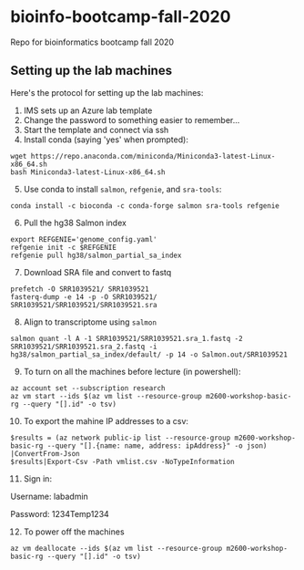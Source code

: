# bioinfo-bootcamp-fall-2020
Repo for bioinformatics bootcamp fall 2020

## Setting up the lab machines

Here's the protocol for setting up the lab machines:

1. IMS sets up an Azure lab template
2. Change the password to something easier to remember...
3. Start the template and connect via ssh
4. Install conda (saying 'yes' when prompted):

```
wget https://repo.anaconda.com/miniconda/Miniconda3-latest-Linux-x86_64.sh
bash Miniconda3-latest-Linux-x86_64.sh
```

5. Use conda to install `salmon`, `refgenie`, and `sra-tools`:

```
conda install -c bioconda -c conda-forge salmon sra-tools refgenie
```

6. Pull the hg38 Salmon index

```
export REFGENIE='genome_config.yaml'
refgenie init -c $REFGENIE
refgenie pull hg38/salmon_partial_sa_index
```


7. Download SRA file and convert to fastq
```
prefetch -O SRR1039521/ SRR1039521 
fasterq-dump -e 14 -p -O SRR1039521/ SRR1039521/SRR1039521/SRR1039521.sra
```

8. Align to transcriptome using `salmon`
```
salmon quant -l A -1 SRR1039521/SRR1039521.sra_1.fastq -2 SRR1039521/SRR1039521.sra_2.fastq -i hg38/salmon_partial_sa_index/default/ -p 14 -o Salmon.out/SRR1039521
```

9. To turn on all the machines before lecture (in powershell):

```
az account set --subscription research
az vm start --ids $(az vm list --resource-group m2600-workshop-basic-rg --query "[].id" -o tsv)
```

10. To export the mahine IP addresses to a csv:

```
$results = (az network public-ip list --resource-group m2600-workshop-basic-rg --query "[].{name: name, address: ipAddress}" -o json) |ConvertFrom-Json
$results|Export-Csv -Path vmlist.csv -NoTypeInformation
```

11. Sign in:

Username: labadmin

Password: 1234Temp1234

12. To power off the machines

```
az vm deallocate --ids $(az vm list --resource-group m2600-workshop-basic-rg --query "[].id" -o tsv)
```
